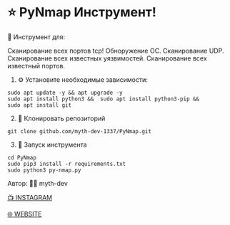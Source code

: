 # ⭐️ PyNmap Инструмент!



🔧 Инструмент для:

  Сканирование всех портов tcp!
  Обноружение ОС.
  Сканирование UDP.
  Сканирование всех известных уязвимостей.
  Сканирование всех известный портов.


1. ⚙️ Установите необходимые зависимости:
```
sudo apt update -y && apt upgrade -y
sudo apt install python3 &&  sudo apt install python3-pip &&
sudo apt install git
```
2. 📁 Клонировать репозиторий
```
git clone github.com/myth-dev-1337/PyNmap.git
```
3. 📝 Запуск инструмента
```
cd PyNmap
sudo pip3 install -r requirements.txt
sudo python3 py-nmap.py
```
Автор: 👨‍💻 myth-dev

<a href="https://www.instagram.com/hackingworld_d/" target="_blank">📺 INSTAGRAM</a>


<a href="https://mython.uz/" target="_blank">🌐 WEBSITE</a>
